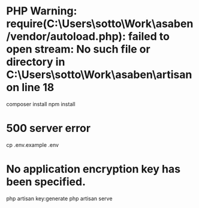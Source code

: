 # PHP Warning: require(C:\Users\sotto\Work\asaben/vendor/autoload.php): failed to open stream: No such file or directory in C:\Users\sotto\Work\asaben\artisan on line 18

composer install
npm install

# 500 server error

cp .env.example .env

# No application encryption key has been specified.

php artisan key:generate
php artisan serve
